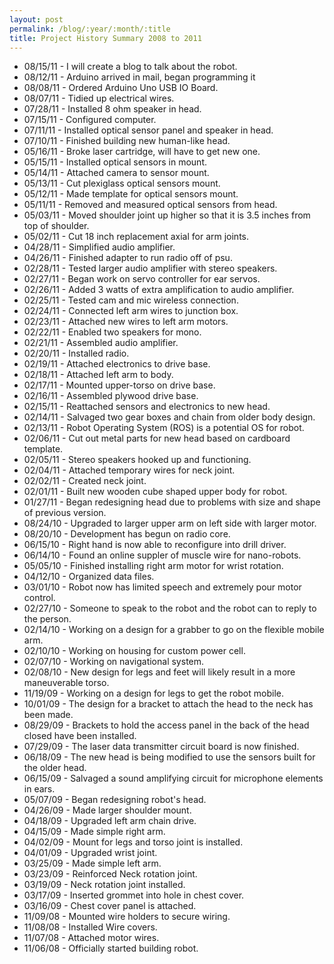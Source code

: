 ```yaml
---
layout: post
permalink: /blog/:year/:month/:title
title: Project History Summary 2008 to 2011
---
```


- 08/15/11 - I will create a blog to talk about the robot.
- 08/12/11 - Arduino arrived in mail, began programming it
- 08/08/11 - Ordered Arduino Uno USB IO Board.
- 08/07/11 - Tidied up electrical wires.
- 07/28/11 - Installed 8 ohm speaker in head.
- 07/15/11 - Configured computer.
- 07/11/11 - Installed optical sensor panel and speaker in head.
- 07/10/11 - Finished building new human-like head.
- 05/16/11 - Broke laser cartridge, will have to get new one.
- 05/15/11 - Installed optical sensors in mount.
- 05/14/11 - Attached camera to sensor mount.
- 05/13/11 - Cut plexiglass optical sensors mount.
- 05/12/11 - Made template for optical sensors mount.
- 05/11/11 - Removed and measured optical sensors from head.
- 05/03/11 - Moved shoulder joint up higher so that it is 3.5 inches from top of shoulder.
- 05/02/11 - Cut 18 inch replacement axial for arm joints.
- 04/28/11 - Simplified audio amplifier.
- 04/26/11 - Finished adapter to run radio off of psu.
- 02/28/11 - Tested larger audio amplifier with stereo speakers.
- 02/27/11 - Began work on servo controller for ear servos.
- 02/26/11 - Added 3 watts of extra amplification to audio amplifier.
- 02/25/11 - Tested cam and mic wireless connection.
- 02/24/11 - Connected left arm wires to junction box.
- 02/23/11 - Attached new wires to left arm motors.
- 02/22/11 - Enabled two speakers for mono.
- 02/21/11 - Assembled audio amplifier.
- 02/20/11 - Installed radio.
- 02/19/11 - Attached electronics to drive base.
- 02/18/11 - Attached left arm to body.
- 02/17/11 - Mounted upper-torso on drive base.
- 02/16/11 - Assembled plywood drive base.
- 02/15/11 - Reattached sensors and electronics to new head.
- 02/14/11 - Salvaged two gear boxes and chain from older body design.
- 02/13/11 - Robot Operating System (ROS) is a potential OS for robot.
- 02/06/11 - Cut out metal parts for new head based on cardboard template.
- 02/05/11 - Stereo speakers hooked up and functioning.
- 02/04/11 - Attached temporary wires for neck joint.
- 02/02/11 - Created neck joint.
- 02/01/11 - Built new wooden cube shaped upper body for robot.
- 01/27/11 - Began redesigning head due to problems with size and shape of previous version.
- 08/24/10 - Upgraded to larger upper arm on left side with larger motor.
- 08/20/10 - Development has begun on radio core.
- 06/15/10 - Right hand is now able to reconfigure into drill driver.
- 06/14/10 - Found an online suppler of muscle wire for nano-robots.
- 05/05/10 - Finished installing right arm motor for wrist rotation.
- 04/12/10 - Organized data files.
- 03/01/10 - Robot now has limited speech and extremely pour motor control.
- 02/27/10 - Someone to speak to the robot and the robot can to reply to the person.
- 02/14/10 - Working on a design for a grabber to go on the flexible mobile arm.
- 02/10/10 - Working on housing for custom power cell.
- 02/07/10 - Working on navigational system.
- 02/08/10 - New design for legs and feet will likely result in a more maneuverable torso.
- 11/19/09 - Working on a design for legs to get the robot mobile.
- 10/01/09 - The design for a bracket to attach the head to the neck has been made.
- 08/29/09 - Brackets to hold the access panel in the back of the head closed have been installed.
- 07/29/09 - The laser data transmitter circuit board is now finished.
- 06/18/09 - The new head is being modified to use the sensors built for the older head.
- 06/15/09 - Salvaged a sound amplifying circuit for microphone elements in ears.
- 05/07/09 - Began redesigning robot's head.
- 04/26/09 - Made larger shoulder mount.
- 04/18/09 - Upgraded left arm chain drive.
- 04/15/09 - Made simple right arm.
- 04/02/09 - Mount for legs and torso joint is installed.
- 04/01/09 - Upgraded wrist joint.
- 03/25/09 - Made simple left arm.
- 03/23/09 - Reinforced Neck rotation joint.
- 03/19/09 - Neck rotation joint installed.
- 03/17/09 - Inserted grommet into hole in chest cover.
- 03/16/09 - Chest cover panel is attached.
- 11/09/08 - Mounted wire holders to secure wiring.
- 11/08/08 - Installed Wire covers.
- 11/07/08 - Attached motor wires.
- 11/06/08 - Officially started building robot.
